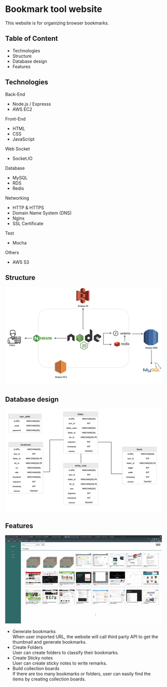# Bookmark tool website

This website is for organizing browser bookmarks.

## Table of Content 

<ul>
  <li>Technologies</li>
  <li>Structure</li>
  <li>Database design</li>
  <li>Features</li>
</ul>

## Technologies

Back-End

<ul>
  <li>Node.js / Expresss</li>
  <li>AWS EC2</li>
</ul>

Front-End

<ul>
  <li>HTML</li>
  <li>CSS</li>
  <li>JavaScript</li>
</ul>

Web Socket

<ul>
  <li>Socket.IO</li>
</ul>

Database

<ul>
  <li>MySQL</li>
  <li>RDS</li>
  <li>Redis</li>
</ul>

Networking

<ul>
  <li>HTTP & HTTPS</li>
  <li>Domain Name System (DNS)</li>
  <li>Nginx</li>
  <li>SSL Certificate</li>
</ul>

Test

<ul>
  <li>Mocha</li>
</ul>

Others

<ul>
  <li>AWS S3</li>
</ul>

## Structure

![image](readme/structure.png)

## Database design 

![image](readme/database.png)

## Features

![image](readme/intro.gif)

<ul>
  <li>Generate bookmarks</li>
  When user imported URL, the website will call third party API to get the thumbnail and generate bookmarks.
  <li>Create Folders</li>
  User can create folders to classify their bookmarks.
  <li>Create Sticky notes</li>
  User can create sticky notes to write remarks.
  <li>Build collection boards</li>
  If there are too many bookmarks or folders, user can easily find the items by creating collection boards.
</ul>






